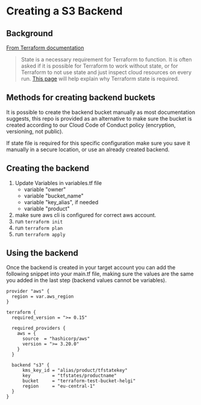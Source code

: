 # Creating a S3 Backend

## Background
[From Terraform documentation](https://www.terraform.io/docs/language/state/purpose.html)
> State is a necessary requirement for Terraform to function. It is often asked if it is possible for Terraform to work without state, or for Terraform to not use state and just inspect cloud resources on every run. [This page](https://www.terraform.io/docs/language/state/purpose.html) will help explain why Terraform state is required.

## Methods for creating backend buckets
It is possible to create the backend bucket manually as most documentation suggests, this repo is provided as an alternative to make sure the bucket is created according to our Cloud Code of Conduct policy (encryption, versioning, not public).

If state file is required for this specific configuration make sure you save it manually in a secure location, or use an already created backend.

## Creating the backend
1. Update Variables in variables.tf file
   - variable "owner"
   - variable "bucket_name"
   - variable "key_alias", if needed
   - variable "product"
2.  make sure aws cli is configured for correct aws account.
3.  run `terraform init`
4.  run `terraform plan`
5.  run `terraform apply`

## Using the backend
Once the backend is created in your target account you can add the following snippet into your main.tf file, making sure the values are the same you added in the last step (backend values cannot be variables).

```hcl
provider "aws" {
  region = var.aws_region
}

terraform {
  required_version = ">= 0.15"

  required_providers {
    aws = {
      source  = "hashicorp/aws"
      version = ">= 3.20.0"
    }
  }

  backend "s3" {
      kms_key_id = "alias/product/tfstatekey"  
      key        = "tfstates/productname"
      bucket     = "terraform-test-bucket-helgi"
      region     = "eu-central-1"
  }
}
```